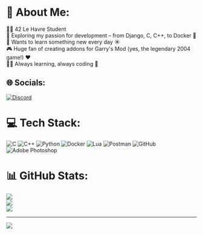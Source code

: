 # 💫 About Me:
👨‍🎓 42 Le Havre Student<br>🌟 Exploring my passion for development – from Django, C, C++, to Docker 🚀<br>📅 Wants to learn something new every day ☀️<br>🎮 Huge fan of creating addons for Garry's Mod (yes, the legendary 2004 game!) ❤️<br>🧑‍💻 Always learning, always coding 🙂


## 🌐 Socials:
[![Discord](https://img.shields.io/badge/Discord-%237289DA.svg?logo=discord&logoColor=white)](https://discord.gg/didi.in7) 

# 💻 Tech Stack:
![C](https://img.shields.io/badge/c-%2300599C.svg?style=for-the-badge&logo=c&logoColor=white) ![C++](https://img.shields.io/badge/c++-%2300599C.svg?style=for-the-badge&logo=c%2B%2B&logoColor=white) ![Python](https://img.shields.io/badge/python-3670A0?style=for-the-badge&logo=python&logoColor=ffdd54) ![Docker](https://img.shields.io/badge/docker-%230db7ed.svg?style=for-the-badge&logo=docker&logoColor=white) ![Lua](https://img.shields.io/badge/lua-%232C2D72.svg?style=for-the-badge&logo=lua&logoColor=white) ![Postman](https://img.shields.io/badge/Postman-FF6C37?style=for-the-badge&logo=postman&logoColor=white) ![GitHub](https://img.shields.io/badge/github-%23121011.svg?style=for-the-badge&logo=github&logoColor=white) ![Adobe Photoshop](https://img.shields.io/badge/adobe%20photoshop-%2331A8FF.svg?style=for-the-badge&logo=adobe%20photoshop&logoColor=white)
# 📊 GitHub Stats:
![](https://github-readme-stats.vercel.app/api?username=dydyjetski&theme=dark&hide_border=true&include_all_commits=false&count_private=false)<br/>
![](https://github-readme-streak-stats.herokuapp.com/?user=dydyjetski&theme=dark&hide_border=true)<br/>
![](https://github-readme-stats.vercel.app/api/top-langs/?username=dydyjetski&theme=dark&hide_border=true&include_all_commits=false&count_private=false&layout=compact)

---
[![](https://visitcount.itsvg.in/api?id=dydyjetski&icon=0&color=0)](https://visitcount.itsvg.in)

<!-- Proudly created with GPRM ( https://gprm.itsvg.in ) -->

